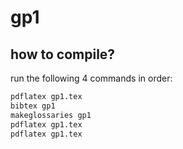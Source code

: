 # gp1

## how to compile?

run the following 4 commands in order:

```bash
pdflatex gp1.tex
bibtex gp1
makeglossaries gp1
pdflatex gp1.tex
pdflatex gp1.tex
```
